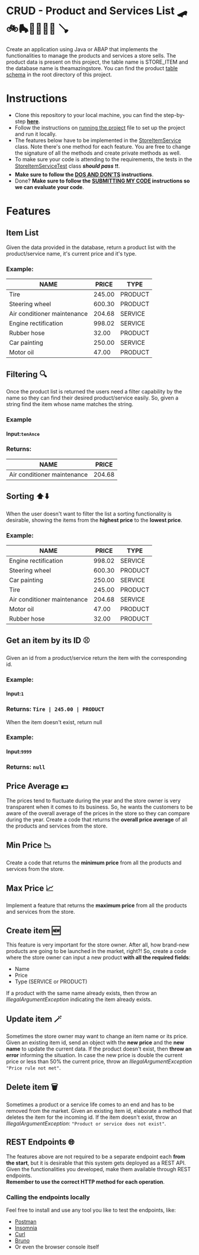 # CRUD - Product and Services List 🛹🚲🛼👩‍🌾🧑‍🔧 🪠

Create an application using Java or ABAP that implements the functionalities to manage the products and services a store sells.
The product data is present on this project, the table name is STORE_ITEM and the database name is theamazingstore. 
You can find the product [table schema](schema.png) in the root directory of this project.

# Instructions
- Clone this repository to your local machine, you can find the step-by-step [**here**](./CLONING_THE_REPO.md).
- Follow the instructions on [running the project](./RUNNING_THE_PROJECT.md) file to set up the project and run it locally.
- The features below have to be implemented in the [StoreItemService](./src/main/java/com/deere/theamazingstore/service/StoreItemService.java) class.
  Note there's one method for each feature. You are free to change the signature of all the methods and create private methods as well.
- To make sure your code is attending to the requirements, the tests in the [StoreItemServiceTest](./src/test/java/com/deere/theamazingstore/service/StoreItemServiceTest.java) class _**should pass**_ ❗❗.
- **Make sure to follow the [DOS AND DON'TS](./DOS_AND_DONTS.md) instructions**.
- Done? **Make sure to follow the [SUBMITTING MY CODE](./SUBMITTING_MY_CODE.md) instructions so we can evaluate your code**.

# Features
## Item List
Given the data provided in the database, return a product list with the product/service name, it's current price and it's type.
### Example:
| NAME                        | PRICE  | TYPE   |
| --------------              | ------ |--------|
| Tire                        | 245.00 |PRODUCT |
| Steering wheel              | 600.30 |PRODUCT |
| Air conditioner maintenance | 204.68 |SERVICE |
| Engine rectification        | 998.02 |SERVICE |
| Rubber hose                 | 32.00  |PRODUCT |
| Car painting                | 250.00 |SERVICE |
| Motor oil                   | 47.00  |PRODUCT |

## Filtering 🔍
Once the product list is returned the users need a filter capability by the name so they can find their desired product/service easily. So, given a string find the item whose name matches the string.
### Example
#### Input:```tenAnce```
### Returns:
| NAME                        | PRICE  |
| --------------------------- | ------ |
| Air conditioner maintenance | 204.68 |

## Sorting ⬆️⬇️
When the user doesn't want to filter the list a sorting functionality is desirable, 
showing the items from the **highest price** to the **lowest price**.
### Example:
| NAME                        | PRICE  | TYPE   |
| --------------              | ------ |--------|
| Engine rectification        | 998.02 |SERVICE |
| Steering wheel              | 600.30 |PRODUCT |
| Car painting                | 250.00 |SERVICE |
| Tire                        | 245.00 |PRODUCT |
| Air conditioner maintenance | 204.68 |SERVICE |
| Motor oil                   | 47.00  |PRODUCT |
| Rubber hose                 | 32.00  |PRODUCT |

## Get an item by its ID ⚾
Given an id from a product/service return the item with the corresponding id.
### Example:
#### Input:```1```
### Returns: ```Tire | 245.00 | PRODUCT```
When the item doesn't exist, return null
### Example:
#### Input:```9999```
### Returns: ```null```

## Price Average 💵
The prices tend to fluctuate during the year and the store owner is very transparent when it comes to its business. 
So, he wants the customers to be aware of the overall average of the prices in the store so they can compare during the year.
Create a code that returns the **overall price average** of all the products and services from the store.

## Min Price 📉
Create a code that returns the **minimum price** from all the products and services from the store.

## Max Price 📈
Implement a feature that returns the **maximum price** from all the products and services from the store.

## Create item 🆕
This feature is very important for the store owner. After all, how brand-new products are going to be launched in the market, right?!
So, create a code where the store owner can input a new product **with all the required fields**:

- Name
- Price
- Type (SERVICE or PRODUCT)

If a product with the same name already exists, then throw an _IllegalArgumentException_ indicating the item already exists.

## Update item 🪄
Sometimes the store owner may want to change an item name or its price. 
Given an existing item id, send an object with the **new price** and the **new name** to update the current data.
If the product doesn't exist, then **throw an error** informing the situation.
In case the new price is double the current price or less than 50% the current price, throw an _IllegalArgumentException_ ```"Price rule not met"```.

## Delete item 🗑️
Sometimes a product or a service life comes to an end and has to be removed from the market.
Given an existing item id, elaborate a method that deletes the item for the incoming id.
If the item doesn't exist, throw an _IllegalArgumentException_: ```"Product or service does not exist"```.

## REST Endpoints 🌐
The features above are not required to be a separate endpoint each **from the start**, but it is desirable that this system gets deployed as a REST API.
<br>Given the functionalities you developed, make them available through REST endpoints.<br>
**Remember to use the correct HTTP method for each operation**.
### Calling the endpoints locally
Feel free to install and use any tool you like to test the endpoints, like:
- [Postman](https://www.postman.com/)
- [Insomnia](https://insomnia.rest/)
- [Curl](https://curl.se/)
- [Bruno](https://www.usebruno.com/downloads)
- Or even the browser console itself
